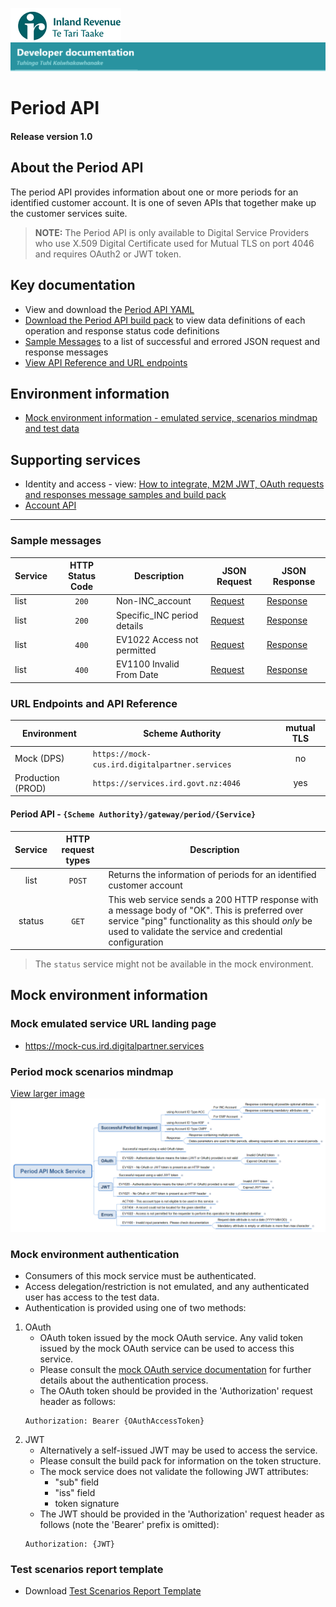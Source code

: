 
![IRD logo](../../Images/IRlogo.gif)
![Software Dev](../../Images/SoftwareDev.png)

# Period API 

#### Release version 1.0

## About the Period API

The period API provides information about one or more periods for an identified customer account. It is one of seven APIs that together make up the customer services suite. 

>**NOTE:** The Period API is only available to Digital Service Providers who use X.509 Digital Certificate used for Mutual TLS on port 4046 and requires OAuth2 or JWT token.

## Key documentation

* View and download the [Period API YAML](Period%202021-01-15.yaml)
* [Download the Period API build pack](Build%20pack%20-%20Period%20API.pdf) to view data definitions of each operation and response status code definitions
* [Sample Messages](#Sample-Messages) to a list of successful and errored JSON request and response messages 
* [View API Reference and URL endpoints](#Period-API-REST-Reference)
	
## Environment information

* [Mock environment information - emulated service, scenarios mindmap and test data](#mock-environment-information)
	

## Supporting services

* Identity and access - view: [How to integrate, M2M JWT, OAuth requests and responses message samples and build pack](https://github.com/InlandRevenue/Gateway_Services-Access/tree/master/Identity%20and%20Access)
* [Account API](../Account%20API)

---

<a name="Sample-Messages"></a>
### Sample messages

| Service | HTTP Status Code| Description | JSON Request | JSON Response | 
| -- | :--: | -- | -- | -- | 
| list | `200` | Non-INC_account | [Request](sample%20messages/POST_200_list_non-INC_account_request.json) | [Response](sample%20messages/POST_200_list_non-INC_account_response.json) | 
| list | `200` | Specific_INC period details | [Request](sample%20messages/POST_200_list_specific_INC_period_details_response.json) | [Response](sample%20messages/POST_200_list_specific_INC_period_details_response.json) | 
| list | `400` | EV1022 Access not permitted | [Request](sample%20messages/POST_400_list_EV1022_access_not_permitted_request.json) | [Response](sample%20messages/POST_400_list_EV1022_access_not_permitted_response.json) | 
| list | `400` | EV1100 Invalid From Date | [Request](sample%20messages/POST_400_list_EV1100_invalid_From_Date_request.json) | [Response](sample%20messages/POST_400_list_EV1100_invalid_From_Date_response.json) | 


<a name="Period-API-REST-Reference"></a>
### URL Endpoints and API Reference

| Environment | Scheme Authority | mutual TLS |
| --- | --- | :---: |
| Mock (DPS)| `https://mock-cus.ird.digitalpartner.services`| no |
| Production (PROD) | `https://services.ird.govt.nz:4046`| yes |

<a Period="API-REST-Reference"></a>
#### Period API - `{Scheme Authority}/gateway/period/{Service}`
| Service | HTTP request types | Description | 
| :--: | :--: | -- |
| list | `POST` | Returns the information of periods for an identified customer account | 
| status | `GET` | This web service sends a 200 HTTP response with a message body of "OK". This is preferred over service "ping" functionality as this should *only* be used to validate the service and credential configuration | 

> The `status` service might not be available in the mock environment. 



<a Period="mock-environment-information"></a>
## Mock environment information

### Mock emulated service URL landing page 
* https://mock-cus.ird.digitalpartner.services

### Period mock scenarios mindmap

[View larger image](../images/Period%20API%20Mock%20Service.png)
![Mock Scenarios](../images/Period%20API%20Mock%20Service.png)


### Mock environment authentication
* Consumers of this mock service must be authenticated.
* Access delegation/restriction is not emulated, and any authenticated user has access to the test data.
* Authentication is provided using one of two methods:
 1. OAuth
	* OAuth token issued by the mock OAuth service. Any valid token issued by the mock OAuth service can be used to access this service.
	* Please consult the [mock OAuth service documentation](https://mock-oauth.ird.digitalpartner.services/) for further details about the authentication process.
	* The OAuth token should be provided in the 'Authorization' request header as follows:
	```
	Authorization: Bearer {OAuthAccessToken}
	```
 2. JWT
	* Alternatively a self-issued JWT may be used to access the service.
	* Please consult the build pack for information on the token structure.
	* The mock service does not validate the following JWT attributes:
		* "sub" field
		* "iss" field
		* token signature
	* The JWT should be provided in the 'Authorization' request header as follows (note the 'Bearer' prefix is omitted):
	```
	Authorization: {JWT}
	```

### Test scenarios report template

* Download [Test Scenarios Report Template](Period%20List%20API%20-%20Test%20Report%20Template_v1.2.docx)

